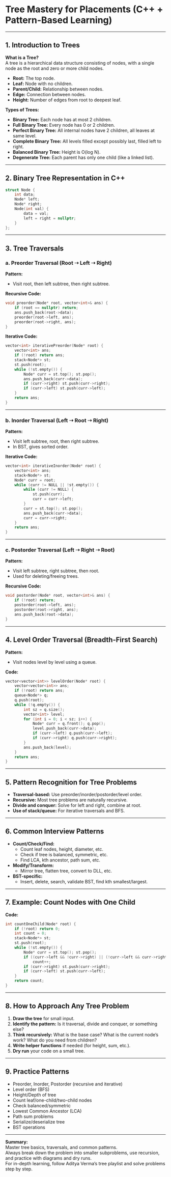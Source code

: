 # Tree Mastery for Placements (C++ + Pattern-Based Learning)

---

## 1. Introduction to Trees

**What is a Tree?**  
A tree is a hierarchical data structure consisting of nodes, with a single node as the root and zero or more child nodes.  
- **Root:** The top node.
- **Leaf:** Node with no children.
- **Parent/Child:** Relationship between nodes.
- **Edge:** Connection between nodes.
- **Height:** Number of edges from root to deepest leaf.

**Types of Trees:**
- **Binary Tree:** Each node has at most 2 children.
- **Full Binary Tree:** Every node has 0 or 2 children.
- **Perfect Binary Tree:** All internal nodes have 2 children, all leaves at same level.
- **Complete Binary Tree:** All levels filled except possibly last, filled left to right.
- **Balanced Binary Tree:** Height is O(log N).
- **Degenerate Tree:** Each parent has only one child (like a linked list).

---

## 2. Binary Tree Representation in C++

```cpp
struct Node {
    int data;
    Node* left;
    Node* right;
    Node(int val) {
        data = val;
        left = right = nullptr;
    }
};
```

---

## 3. Tree Traversals

### a. Preorder Traversal (Root ➝ Left ➝ Right)

**Pattern:**  
- Visit root, then left subtree, then right subtree.

**Recursive Code:**
```cpp
void preorder(Node* root, vector<int>& ans) {
    if (root == nullptr) return;
    ans.push_back(root->data);
    preorder(root->left, ans);
    preorder(root->right, ans);
}
```

**Iterative Code:**
```cpp
vector<int> iterativePreorder(Node* root) {
    vector<int> ans;
    if (!root) return ans;
    stack<Node*> st;
    st.push(root);
    while (!st.empty()) {
        Node* curr = st.top(); st.pop();
        ans.push_back(curr->data);
        if (curr->right) st.push(curr->right);
        if (curr->left) st.push(curr->left);
    }
    return ans;
}
```

---

### b. Inorder Traversal (Left ➝ Root ➝ Right)

**Pattern:**  
- Visit left subtree, root, then right subtree.
- In BST, gives sorted order.

**Iterative Code:**
```cpp
vector<int> iterativeInorder(Node* root) {
    vector<int> ans;
    stack<Node*> st;
    Node* curr = root;
    while (curr != NULL || !st.empty()) {
        while (curr != NULL) {
            st.push(curr);
            curr = curr->left;
        }
        curr = st.top(); st.pop();
        ans.push_back(curr->data);
        curr = curr->right;
    }
    return ans;
}
```

---

### c. Postorder Traversal (Left ➝ Right ➝ Root)

**Pattern:**  
- Visit left subtree, right subtree, then root.
- Used for deleting/freeing trees.

**Recursive Code:**
```cpp
void postorder(Node* root, vector<int>& ans) {
    if (!root) return;
    postorder(root->left, ans);
    postorder(root->right, ans);
    ans.push_back(root->data);
}
```

---

## 4. Level Order Traversal (Breadth-First Search)

**Pattern:**  
- Visit nodes level by level using a queue.

**Code:**
```cpp
vector<vector<int>> levelOrder(Node* root) {
    vector<vector<int>> ans;
    if (!root) return ans;
    queue<Node*> q;
    q.push(root);
    while (!q.empty()) {
        int sz = q.size();
        vector<int> level;
        for (int i = 0; i < sz; i++) {
            Node* curr = q.front(); q.pop();
            level.push_back(curr->data);
            if (curr->left) q.push(curr->left);
            if (curr->right) q.push(curr->right);
        }
        ans.push_back(level);
    }
    return ans;
}
```

---

## 5. Pattern Recognition for Tree Problems

- **Traversal-based:** Use preorder/inorder/postorder/level order.
- **Recursive:** Most tree problems are naturally recursive.
- **Divide and conquer:** Solve for left and right, combine at root.
- **Use of stack/queue:** For iterative traversals and BFS.

---

## 6. Common Interview Patterns

- **Count/Check/Find:**  
  - Count leaf nodes, height, diameter, etc.
  - Check if tree is balanced, symmetric, etc.
  - Find LCA, kth ancestor, path sum, etc.
- **Modify/Transform:**  
  - Mirror tree, flatten tree, convert to DLL, etc.
- **BST-specific:**  
  - Insert, delete, search, validate BST, find kth smallest/largest.

---

## 7. Example: Count Nodes with One Child

**Code:**
```cpp
int countOneChild(Node* root) {
    if (!root) return 0;
    int count = 0;
    stack<Node*> st;
    st.push(root);
    while (!st.empty()) {
        Node* curr = st.top(); st.pop();
        if ((curr->left && !curr->right) || (!curr->left && curr->right))
            count++;
        if (curr->right) st.push(curr->right);
        if (curr->left) st.push(curr->left);
    }
    return count;
}
```

---

## 8. How to Approach Any Tree Problem

1. **Draw the tree** for small input.
2. **Identify the pattern:** Is it traversal, divide and conquer, or something else?
3. **Think recursively:** What is the base case? What is the current node’s work? What do you need from children?
4. **Write helper functions** if needed (for height, sum, etc.).
5. **Dry run** your code on a small tree.

---

## 9. Practice Patterns

- Preorder, Inorder, Postorder (recursive and iterative)
- Level order (BFS)
- Height/Depth of tree
- Count leaf/one-child/two-child nodes
- Check balanced/symmetric
- Lowest Common Ancestor (LCA)
- Path sum problems
- Serialize/deserialize tree
- BST operations

---

**Summary:**  
Master tree basics, traversals, and common patterns.  
Always break down the problem into smaller subproblems, use recursion, and practice with diagrams and dry runs.  
For in-depth learning, follow Aditya Verma’s tree playlist and solve problems step by step.
